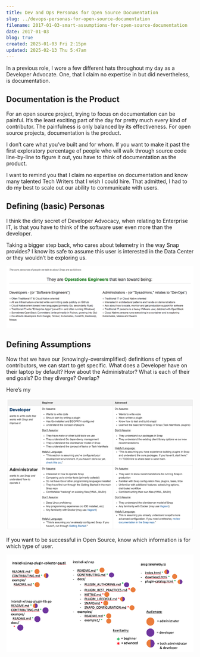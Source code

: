 ```yaml
---
title: Dev and Ops Personas for Open Source Documentation
slug: ../devops-personas-for-open-source-documentation
filename: 2017-01-03-smart-assumptions-for-open-source-documentation
date: 2017-01-03
blog: true
created: 2025-01-03 Fri 2:15pm
updated: 2025-02-13 Thu 5:47am
---
```


In a previous role, I wore a few different hats throughout my day as a Developer Advocate. One, that I claim no expertise in but did nevertheless, is documentation.

## Documentation is the Product

For an open source project, trying to focus on documentation can be painful. It’s the least exciting part of the day for pretty much every kind of contributor. The painfulness is only balanced by its effectiveness. For open source projects, documentation is the product.

I don’t care what you’ve built and for whom. If you want to make it past the first exploratory percentage of people who will walk through source code line-by-line to figure it out, you have to think of documentation as the product.

I want to remind you that I claim no expertise on documentation and know many talented Tech Writers that I wish I could hire. That admitted, I had to do my best to scale out our ability to communicate with users.

## Defining (basic) Personas

I think the dirty secret of Developer Advocacy, when relating to Enterprise IT, is that you have to think of the software user even more than the developer.

Taking a bigger step back, who cares about telemetry in the way Snap provides? I know its safe to assume this user is interested in the Data Center or they wouldn’t be exploring us.

![key-persona.png](./key-persona.png)

## Defining Assumptions

Now that we have our (knowingly-oversimplified) definitions of types of contributors, we can start to get specific. What does a Developer have on their laptop by default? How about the Administrator? What is each of their end goals? Do they diverge? Overlap?

Here’s my

![persona-assumptions.png](./persona-assumptions.png)

If you want to be successful in Open Source, know which information is for which type of user.

![persona-content-mapping.png](./persona-content-mapping.png)
